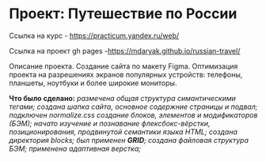 # Проект: Путешествие по России

Ссылка на курс - https://practicum.yandex.ru/web/

Ссылка на проект gh pages -https://mdaryak.github.io/russian-travel/

Описание проекта.
Создание сайта по макету Figma. Оптимизация проекта на разрешениях экранов популярных устройств: телефоны, планшеты, ноутбуки и более широкие мониторы.

__Что было сделано:__
*размечена общая структура симантическими тегами;*
*создана шапка сайта, основное содержние страницы и подвал;*
*подключен normalize.css*
*создание блоков, элементов и модификаторов (БЭМ);*
*начато изучение и познавание флексбокс-вёрстки, позиционирования, продвинутой семантики языка HTML;*
*создана директория blocks;*
*был применен **_GRID_**;*
*создана файловая структура БЭМ;*
*применена адаптивная верстка;*
